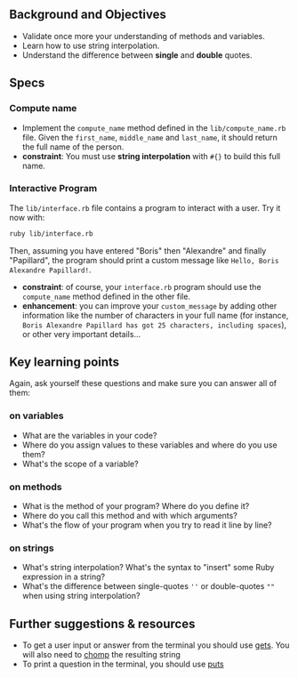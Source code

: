 ## Background and Objectives

- Validate once more your understanding of methods and variables.
- Learn how to use string interpolation.
- Understand the difference between **single** and **double** quotes.

## Specs

### Compute name

- Implement the `compute_name` method defined in the `lib/compute_name.rb` file. Given the `first_name`, `middle_name` and `last_name`, it should return the full name of the person.
- **constraint**: You must use **string interpolation** with `#{}` to build this full name.

### Interactive Program

The `lib/interface.rb` file contains a program to interact with a user. Try it now with:

```bash
ruby lib/interface.rb
```

Then, assuming you have entered "Boris" then "Alexandre" and finally "Papillard", the program should print a custom message like `Hello, Boris Alexandre Papillard!`.

- **constraint**: of course, your `interface.rb` program should use the `compute_name` method defined in the other file.
- **enhancement**: you can improve your `custom_message` by adding other information like the number of characters in your full name (for instance, `Boris Alexandre Papillard has got 25 characters, including spaces`), or other very important details...

## Key learning points

Again, ask yourself these questions and make sure you can answer all of them:

### on variables

- What are the variables in your code?
- Where do you assign values to these variables and where do you use them?
- What's the scope of a variable?

### on methods

- What is the method of your program? Where do you define it?
- Where do you call this method and with which arguments?
- What's the flow of your program when you try to read it line by line?

### on strings

- What's string interpolation? What's the syntax to "insert" some Ruby expression in a string?
- What's the difference between single-quotes `''` or double-quotes `""` when using string interpolation?

## Further suggestions & resources

- To get a user input or answer from the terminal you should use [gets](http://www.ruby-doc.org/docs/Tutorial/part_02/user_input.html). You will also need to [chomp](https://ruby-doc.org/core-2.5.3/String.html#method-i-chomp) the resulting string
- To print a question in the terminal, you should use [puts](http://www.ruby-doc.org/core-2.5.3/IO.html#method-i-puts)

